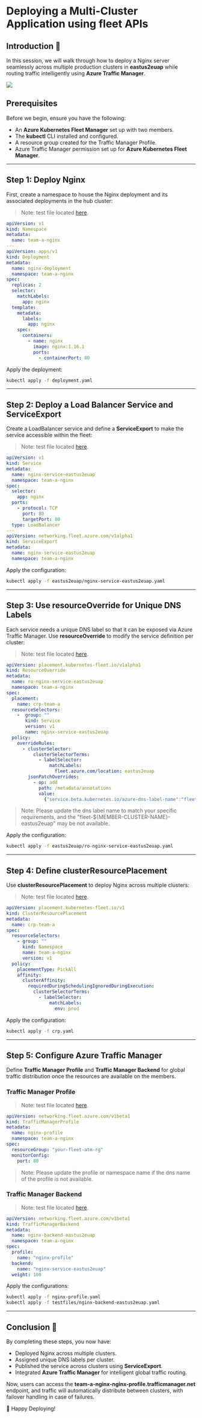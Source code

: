 # Deploying a Multi-Cluster Application using fleet APIs

## Introduction 🚀
In this session, we will walk through how to deploy a Nginx server seamlessly across multiple production clusters in **eastus2euap** while routing traffic intelligently using **Azure Traffic Manager**.

![](build-multi-cluster-app.png)

## Prerequisites
Before we begin, ensure you have the following:
- An **Azure Kubernetes Fleet Manager** set up with two members.
- The **kubectl** CLI installed and configured.
- A resource group created for the Traffic Manager Profile.
- Azure Traffic Manager permission set up for **Azure Kubernetes Fleet Manager**.

---

## Step 1: Deploy Nginx
First, create a namespace to house the Nginx deployment and its associated deployments in the hub cluster:

> Note: test file located [here](../testfiles/deployment.yaml).

```yaml
apiVersion: v1
kind: Namespace
metadata:
  name: team-a-nginx
---
apiVersion: apps/v1
kind: Deployment
metadata:
  name: nginx-deployment
  namespace: team-a-nginx
spec:
  replicas: 2
  selector:
    matchLabels:
      app: nginx
  template:
    metadata:
      labels:
        app: nginx
    spec:
      containers:
        - name: nginx
          image: nginx:1.16.1
          ports:
            - containerPort: 80
```

Apply the deployment:
```sh
kubectl apply -f deployment.yaml
```

---

## Step 2: Deploy a Load Balancer Service and ServiceExport
Create a LoadBalancer service and define a **ServiceExport** to make the service accessible within the fleet:

> Note: test file located [here](../testfiles/eastus2euap/nginx-service-eastus2euap.yaml).

```yaml
apiVersion: v1
kind: Service
metadata:
  name: nginx-service-eastus2euap
  namespace: team-a-nginx
spec:
  selector:
    app: nginx
  ports:
    - protocol: TCP
      port: 80
      targetPort: 80
  type: LoadBalancer
---
apiVersion: networking.fleet.azure.com/v1alpha1
kind: ServiceExport
metadata:
  name: nginx-service-eastus2euap
  namespace: team-a-nginx
```

Apply the configuration:
```sh
kubectl apply -f eastus2euap/nginx-service-eastus2euap.yaml
```

---

## Step 3: Use resourceOverride for Unique DNS Labels
Each service needs a unique DNS label so that it can be exposed via Azure Traffic Manager. Use **resourceOverride** to modify the service definition per cluster:

> Note: test file located [here](../testfiles/eastus2euap/ro-nginx-service-eastus2euap.yaml).

```yaml
apiVersion: placement.kubernetes-fleet.io/v1alpha1
kind: ResourceOverride
metadata:
  name: ro-nginx-service-eastus2euap
  namespace: team-a-nginx
spec:
  placement:
    name: crp-team-a
  resourceSelectors:
    -  group: ""
       kind: Service
       version: v1
       name: nginx-service-eastus2euap
  policy:
    overrideRules:
      - clusterSelector:
          clusterSelectorTerms:
            - labelSelector:
                matchLabels:
                  fleet.azure.com/location: eastus2euap
        jsonPatchOverrides:
          - op: add
            path: /metadata/annotations
            value:
              {"service.beta.kubernetes.io/azure-dns-label-name":"fleet-${MEMBER-CLUSTER-NAME}-eastus2euap"}
```
> Note: Please update the dns label name to match your specific requirements, and the "fleet-${MEMBER-CLUSTER-NAME}-eastus2euap" may be not available.


Apply the configuration:
```sh
kubectl apply -f eastus2euap/ro-nginx-service-eastus2euap.yaml
```
---

## Step 4: Define clusterResourcePlacement
Use **clusterResourcePlacement** to deploy Nginx across multiple clusters:

> Note: test file located [here](../testfiles/crp.yaml).

```yaml
apiVersion: placement.kubernetes-fleet.io/v1
kind: ClusterResourcePlacement
metadata:
  name: crp-team-a
spec:
  resourceSelectors:
    - group: ""
      kind: Namespace
      name: team-a-nginx
      version: v1
  policy:
    placementType: PickAll
    affinity:
      clusterAffinity:
        requiredDuringSchedulingIgnoredDuringExecution:
          clusterSelectorTerms:
            - labelSelector:
                matchLabels:
                  env: prod
```

Apply the configuration:
```sh
kubectl apply -f crp.yaml
```

---

## Step 5: Configure Azure Traffic Manager
Define **Traffic Manager Profile** and **Traffic Manager Backend** for global traffic distribution once the resources are available on the members.

### Traffic Manager Profile
> Note: test file located [here](../testfiles/nginx-profile.yaml).

```yaml
apiVersion: networking.fleet.azure.com/v1beta1
kind: TrafficManagerProfile
metadata:
  name: nginx-profile
  namespace: team-a-nginx
spec:
  resourceGroup: "your-fleet-atm-rg"
  monitorConfig:
    port: 80
```

> Note: Please update the profile or namespace name if the dns name of the profile is not available.

### Traffic Manager Backend

> Note: test file located [here](../testfiles/nginx-backend-eastus2euap.yaml).
```yaml
apiVersion: networking.fleet.azure.com/v1beta1
kind: TrafficManagerBackend
metadata:
  name: nginx-backend-eastus2euap
  namespace: team-a-nginx
spec:
  profile:
    name: "nginx-profile"
  backend:
    name: "nginx-service-eastus2euap"
  weight: 100
```

Apply the configurations:
```sh
kubectl apply -f nginx-profile.yaml
kubectl apply -f testfiles/nginx-backend-eastus2euap.yaml
```

---

## **Conclusion 🎯**
By completing these steps, you now have:
- Deployed Nginx across multiple clusters.
- Assigned unique DNS labels per cluster.
- Published the service across clusters using **ServiceExport**.
- Integrated **Azure Traffic Manager** for intelligent global traffic routing.

Now, users can access the **team-a-nginx-nginx-profile.trafficmanager.net** endpoint, and traffic will automatically distribute between clusters, with failover handling in case of failures.

🚀 Happy Deploying!

